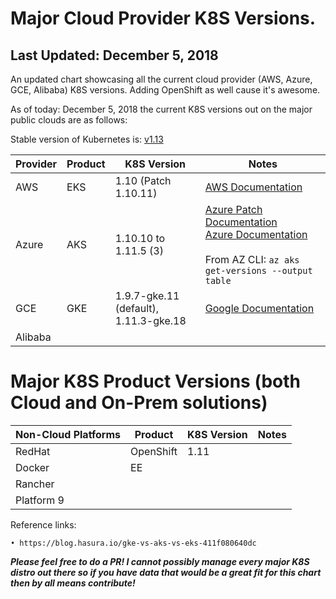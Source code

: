 # Major Cloud Provider K8S Versions.
## Last Updated: December 5, 2018
An updated chart showcasing all the current cloud provider (AWS, Azure, GCE, Alibaba) K8S versions. Adding OpenShift as well cause it's awesome.

As of today: December 5, 2018 the current K8S versions out on the major public clouds are as follows:

Stable version of Kubernetes is: [v1.13](https://kubernetes.io/docs/setup/release/notes/)
 
| Provider | Product | K8S Version | Notes |
| -------- | ------- | ----------- | ----- |
| AWS      | EKS     | 1.10 (Patch 1.10.11) | [AWS Documentation](https://docs.aws.amazon.com/eks/latest/userguide/platform-versions.html) |
| Azure    | AKS     | 1.10.10 to 1.11.5 (3) | [Azure Patch Documentation](https://azure.microsoft.com/en-us/updates/aks-clusters-patched-for-kubernetes-vulnerability/) <br> [Azure Documentation](https://docs.microsoft.com/en-us/azure/aks/supported-kubernetes-versions) <br><br>From AZ CLI: `az aks get-versions --output table` |
| GCE      | GKE     | 1.9.7-gke.11 (default), 1.11.3-gke.18 | [Google Documentation](https://cloud.google.com/kubernetes-engine/versioning-and-upgrades) |
| Alibaba  |         |  |

# Major K8S Product Versions (both Cloud and On-Prem solutions)

| Non-Cloud Platforms | Product | K8S Version | Notes |
| ------------------- | ------- | ----------- | ----- |
| RedHat   | OpenShift | 1.11 | |
| Docker   | EE | | |
| Rancher  | | | |
| Platform 9 | | | |



Reference links:

	• https://blog.hasura.io/gke-vs-aks-vs-eks-411f080640dc

***Please feel free to do a PR! I cannot possibly manage every major K8S distro out there so if you have data that would be a great fit for this chart then by all means contribute!***